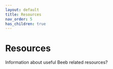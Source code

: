 ```yaml
---
layout: default
title: Resources
nav_order: 5
has_children: true
---
```


# Resources

Information about useful Beeb related resources?
